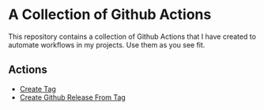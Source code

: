 # A Collection of Github Actions

This repository contains a collection of Github Actions that I have created to automate workflows in my projects. Use them as you see fit.

## Actions
- [Create Tag](create-tag)
- [Create Github Release From Tag](create-gh-release)